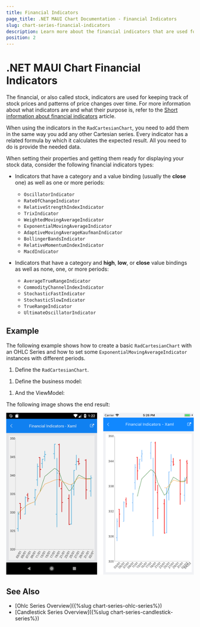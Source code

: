```yaml
---
title: Financial Indicators
page_title: .NET MAUI Chart Documentation - Financial Indicators
slug: chart-series-financial-indicators
description: Learn more about the financial indicators that are used for keeping track of stock prices and patterns of price changes over time.
position: 2
---
```


# .NET MAUI Chart Financial Indicators

The financial, or also called stock, indicators are used for keeping track of stock prices and patterns of price changes over time. For more information about what indicators are and what their purpose is, refer to the [Short information about financial indicators](https://www.investopedia.com/terms/t/technicalindicator.asp) article.

When using the indicators in the `RadCartesianChart`, you need to add them in the same way you add any other Cartesian series. Every indicator has a related formula by which it calculates the expected result. All you need to do is provide the needed data.

When setting their properties and getting them ready for displaying your stock data, consider the following financial indicators types:

* Indicators that have a category and a value binding (usually the **close** one) as well as one or more periods:  

  * `OscillatorIndicator`
  * `RateOfChangeIndicator`
  * `RelativeStrengthIndexIndicator`
  * `TrixIndicator`
  * `WeightedMovingAverageIndicator`
  * `ExponentialMovingAverageIndicator`
  * `AdaptiveMovingAverageKaufmanIndicator`
  * `BollingerBandsIndicator`
  * `RelativeMomentumIndexIndicator`
  * `MacdIndicator`

* Indicators that have a category and **high**, **low**, or **close** value bindings as well as none, one, or more periods:

  * `AverageTrueRangeIndicator`
  * `CommodityChannelIndexIndicator`
  * `StochasticFastIndicator`
  * `StochasticSlowIndicator`
  * `TrueRangeIndicator`
  * `UltimateOscillatorIndicator`

## Example

The following example shows how to create a basic `RadCartesianChart` with an OHLC Series and how to set some `ExponentialMovingAverageIndicator` instances with different periods.

1. Define the `RadCartesianChart`.

 <snippet id='chart-series-indicators-xaml' />

1. Define the business model:

 <snippet id='chart-ohlc-datapoint-csharp' />



 1. And the ViewModel:

  <snippet id='chart-financial-indicator-viewmodel' />


The following image shows the end result:

![Chart Financial Indicators](images/indicators_series.png)

## See Also

- [Ohlc Series Overview]({%slug chart-series-ohlc-series%})
- [Candlestick Series Overview]({%slug chart-series-candlestick-series%})
